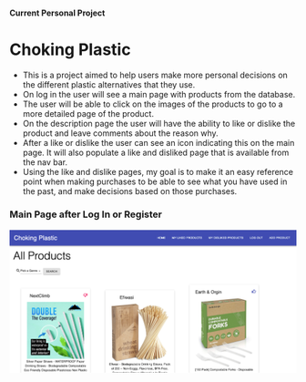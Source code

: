 #### Current Personal Project
# Choking Plastic

- This is a project aimed to help users make more personal decisions on the different plastic alternatives that they use.
- On log in the user will see a main page with products from the database.
- The user will be able to click on the images of the products to go to a more detailed page of the product. 
- On the description page the user will have the ability to like or dislike the product and leave comments about the reason why.
- After a like or dislike the user can see an icon indicating this on the main page. It will also populate a like and disliked page that is available from the nav bar.
- Using the like and dislike pages, my goal is to make it an easy reference point when making purchases to be able to see what you have used in the past, and make decisions based on those purchases.

### Main Page after Log In or Register
![GitHub Logo](/public/mainPage.png)